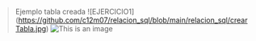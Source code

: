 >Ejemplo tabla creada
![EJERCICIO1] (https://github.com/c12m07/relacion_sql/blob/main/relacion_sql/crearTabla.jpg)
![This is an image](https://myoctocat.com/assets/images/base-octocat.svg)

